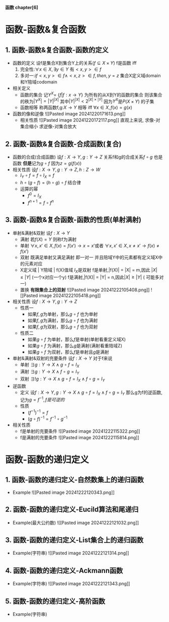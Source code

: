**函数 chapter[6]**
# 函数-函数&复合函数
## 1. 函数-函数&复合函数-函数的定义
- 函数的定义
	设f是集合X到集合Y上的关系($f\subseteq X\times Y$) f是函数 iff
	1. 完全性:$\forall x \in X,\exists y \in Y$ 有$<x,y> \in f$
	2. 多对一:$if <x,y> \in f \land <x,z> \in f ,then,y = z$
	集合X定义域domain和Y陪域codomain
- 相关定义
	- 函数的集合
		记$Y^X =$ {$f | f:x\rightarrow Y$} 为所有的从X到Y的函数的集合
		则该集合的秩为$|Y^{X}| = |Y|^{|X|}$
		其中$|Y|^{|X|} < 2^{|X|\times|Y|}$ 因为$Y^X$是$P(X\times Y)$ 的子集
	- 函数相等
		称两函数f,g:$X\rightarrow Y$ 相等 iff $\forall x \in X,f(x) = g(x)$
- 函数的像和逆像
	![[Pasted image 20241220171613.png]]
	- 相关性质
		![[Pasted image 20241220172117.png]]
		直观上来说,
		求像-对集合缩小
		求逆像-对集合放大
## 2. 函数-函数&复合函数-合成函数(复合)
- 函数的合成(合成函数)
	设$f:X\rightarrow Y,g:Y\rightarrow Z$
	关系f和g的合成关系$f\circ g$ 也是函数
	**但是**记为$g\circ f$ 因为$z = g(f(x))$
- 相关性质
	设$f:X\rightarrow Y,g:Y\rightarrow Z,h:Z\rightarrow W$
	- $I_Y\circ f = f\circ I_X = f$
	- $h\circ(g\circ f) = (h\circ g)\circ f$ 结合律
	- 运算的幂
		- $f^0 = I_X$
		- $f^{n+1} = f\circ f^n$
## 3. 函数-函数&复合函数-函数的性质(单射满射)
- 单射&满射&双射
	设$f:X\rightarrow Y$
	- 满射
		若$f(X) = Y$ 则称f为满射
	- 单射
		$\forall x,x' \in X, f(x) = f(x') \rightarrow x = x'$或者
		$\forall x,x'\in X,x\neq x' \rightarrow f(x) \neq f(x')$
	- 双射
		既满足单射又满足满射
		即一对一 并且陪域Y中的元素都有定义域X中的元素对应
	- X定义域 | Y陪域 | f(X)值域
		$I_X$是双射
		f是单射,|f(X)| = |X| = m,因此 $|X|\leq |Y|$ (一个x对应一个y)
		f是满射,|f(X)| = |Y| = n,因此$|X|\geq |Y|$ ( 可能多对一)
	- 置换
		**有限集合上的双射**
		![[Pasted image 20241222105408.png]]
		![[Pasted image 20241222105418.png]]
- 相关性质
	设$f:X\rightarrow Y,g:Y\rightarrow Z$
	- 性质一
		- 如果$f,g$为单射，那么$g\circ f$ 也为单射
		- 如果$f,g$为满射，那么$g\circ f$ 也为满射
		- 如果$f,g$为双射，那么$g\circ f$ 也为双射
	- 性质二
		- 如果$g\circ f$ 为单射，那么$f$是单射(单射看重定义域X)
		- 如果$g\circ f$ 为满射，那么$g$是满射(满射看重陪域Z)
		- 如果$g\circ f$ 为双射，那么$f$是单射且$g$是满射
- 单射&满射&双射的充要条件
	设$f:X\rightarrow Y$  对于f来说
	- 单射
		$\exists g:Y\rightarrow X \land g\circ f = I_X$
	- 满射
		$\exists g:Y\rightarrow X \land f\circ g = I_Y$
	- 双射
		$\exists !g:Y\rightarrow X \land g\circ f = I_X \land f\circ g = I_Y$
- 逆函数
	- 定义
		设$f:X\rightarrow Y,g:Y\rightarrow X \land g\circ f = I_X \land f\circ g = I_Y$
		那么g为f的逆函数,记为$g = f^{-1},f是可逆的$
	- 性质
		- $(f^{-1})^{-1} = f$
		- $(g\circ f)^{-1} = f^{-1} \circ g^{-1}$
- 相关性质
	- f是单射的充要条件
		![[Pasted image 20241222115322.png]]
	- f是满射的充要条件
		![[Pasted image 20241222115814.png]]
# 函数-函数的递归定义
## 1. 函数-函数的递归定义-自然数集上的递归函数
- Example
	![[Pasted image 20241222120343.png]]
## 2. 函数-函数的递归定义-Eucild算法和尾递归
- Example(最大公约数)
	![[Pasted image 20241222121032.png]]
## 3. 函数-函数的递归定义-List集合上的递归函数
- Example(字符串)
	![[Pasted image 20241222121314.png]]
## 4. 函数-函数的递归定义-Ackmann函数
- Example(字符串)
	![[Pasted image 20241222121343.png]]
## 5. 函数-函数的递归定义-高阶函数
- Example(字符串)